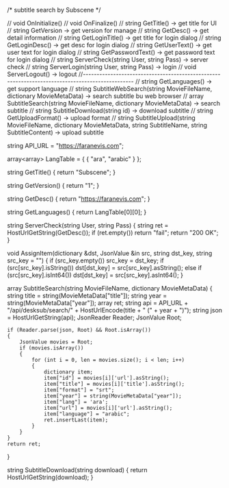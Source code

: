 /*
	subtitle search by Subscene
*/

// void OnInitialize()
// void OnFinalize()
// string GetTitle() 																-> get title for UI
// string GetVersion																-> get version for manage
// string GetDesc()																	-> get detail information
// string GetLoginTitle()															-> get title for login dialog
// string GetLoginDesc()															-> get desc for login dialog
// string GetUserText()																-> get user text for login dialog
// string GetPasswordText()															-> get password text for login dialog
// string ServerCheck(string User, string Pass) 									-> server check
// string ServerLogin(string User, string Pass) 									-> login
// void ServerLogout() 																-> logout
//------------------------------------------------------------------------------------------------
// string GetLanguages()															-> get support language
// string SubtitleWebSearch(string MovieFileName, dictionary MovieMetaData)			-> search subtitle bu web browser
// array<dictionary> SubtitleSearch(string MovieFileName, dictionary MovieMetaData)	-> search subtitle
// string SubtitleDownload(string id)												-> download subtitle
// string GetUploadFormat()															-> upload format
// string SubtitleUpload(string MovieFileName, dictionary MovieMetaData, string SubtitleName, string SubtitleContent)	-> upload subtitle

string API_URL = "https://faranevis.com";

array<array<string>> LangTable = 
{
    { "ara", "arabic" }
};

string GetTitle()
{
	return "Subscene";
}

string GetVersion()
{
	return "1";
}

string GetDesc()
{
	return "https://faranevis.com";
}

string GetLanguages()
{
	return LangTable[0][0];
}

string ServerCheck(string User, string Pass)
{
	string ret = HostUrlGetString(GetDesc());
	if (ret.empty()) return "fail";
	return "200 OK";
}

void AssignItem(dictionary &dst, JsonValue &in src, string dst_key, string src_key = "")
{
	if (src_key.empty()) src_key = dst_key;
	if (src[src_key].isString()) dst[dst_key] = src[src_key].asString();
	else if (src[src_key].isInt64()) dst[dst_key] = src[src_key].asInt64();	
}

array<dictionary> SubtitleSearch(string MovieFileName, dictionary MovieMetaData)
{
	string title = string(MovieMetaData["title"]);
	string year = string(MovieMetaData["year"]);
	array<dictionary> ret;
	string api = API_URL + "/api/desksub/search/" + HostUrlEncode(title + " (" + year + ")");
	string json = HostUrlGetString(api);
	JsonReader Reader;
	JsonValue Root;
	
	if (Reader.parse(json, Root) && Root.isArray())
	{
		JsonValue movies = Root;
		if (movies.isArray())
		{
			for (int i = 0, len = movies.size(); i < len; i++)
			{
				dictionary item;
				item["id"] = movies[i]['url'].asString();
				item["title"] = movies[i]['title'].asString();
				item["format"] = "srt";
				item["year"] = string(MovieMetaData["year"]);
				item["lang"] = 'ara';
				item["url"] = movies[i]['url'].asString();
				item["language"] = "arabic";
				ret.insertLast(item);
			}
		}
	}
	return ret;
}

string SubtitleDownload(string download)
{
	return HostUrlGetString(download);
}
